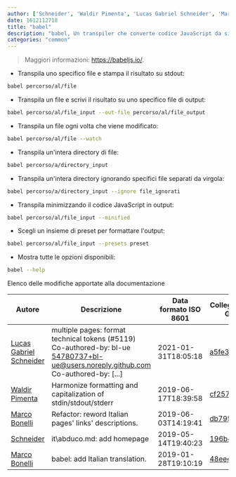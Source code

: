 ```yaml
---
author: ['Schneider', 'Waldir Pimenta', 'Lucas Gabriel Schneider', 'Marco Bonelli']
date: 1612112718
title: "babel"
description: "babel, Un transpiler che converte codice JavaScript da sintassi ES6/ES7 ad ES5."
categories: "common"
---
```

> Maggiori informazioni: <https://babeljs.io/>.

- Transpila uno specifico file e stampa il risultato su stdout:

```bash
babel percorso/al/file
```

- Transpila un file e scrivi il risultato su uno specifico file di output:

```bash
babel percorso/al/file_input --out-file percorso/al/file_output
```

- Transpila un file ogni volta che viene modificato:

```bash
babel percorso/al/file --watch
```

- Transpila un'intera directory di file:

```bash
babel percorso/a/directory_input
```

- Transpila un'intera directory ignorando specifici file separati da virgola:

```bash
babel percorso/a/directory_input --ignore file_ignorati
```

- Transpila minimizzando il codice JavaScript in output:

```bash
babel percorso/al/file_input --minified
```

- Scegli un insieme di preset per formattare l'output:

```bash
babel percorso/al/file_input --presets preset
```

- Mostra tutte le opzioni disponibili:

```bash
babel --help
```
Elenco delle modifiche apportate alla documentazione


Autore | Descrizione | Data formato ISO 8601 | Collegamento a GitHub
------|-----|-----|-----
[Lucas Gabriel Schneider](mailto:casdpa@gmail.com) | multiple pages: format technical tokens (#5119) Co-authored-by: bl-ue <54780737+bl-ue@users.noreply.github.com> Co-authored-by: [...] | 2021-01-31T18:05:18 | [a5fe31bc47ae](https://github.com/tldr-pages/tldr/commit/a5fe31bc47aece3efa5e66b52b3cf384f27d5d72)
[Waldir Pimenta](mailto:waldyrious@gmail.com) | Harmonize formatting and capitalization of stdin/stdout/stderr | 2019-06-17T18:39:58 | [cf25745db1d8](https://github.com/tldr-pages/tldr/commit/cf25745db1d86744c762e15e6a2ba04ef9f9acc1)
[Marco Bonelli](mailto:marco@mebeim.net) | Refactor: reword Italian pages' links' descriptions. | 2019-06-03T14:19:41 | [db7959947301](https://github.com/tldr-pages/tldr/commit/db795994730108131d36e7a50b67378e79e27c10)
[Schneider](mailto:lucas.schneider@sap.com) | it\abduco.md: add homepage | 2019-05-14T19:40:23 | [196b44e5109f](https://github.com/tldr-pages/tldr/commit/196b44e5109f9b58f72ac8ba75ec82d395ebf194)
[Marco Bonelli](mailto:mb5.marcob@gmail.com) | babel: add Italian translation. | 2019-01-28T19:10:19 | [48ee4d4f5be1](https://github.com/tldr-pages/tldr/commit/48ee4d4f5be13de8227778ddf481cf6482485bad)

